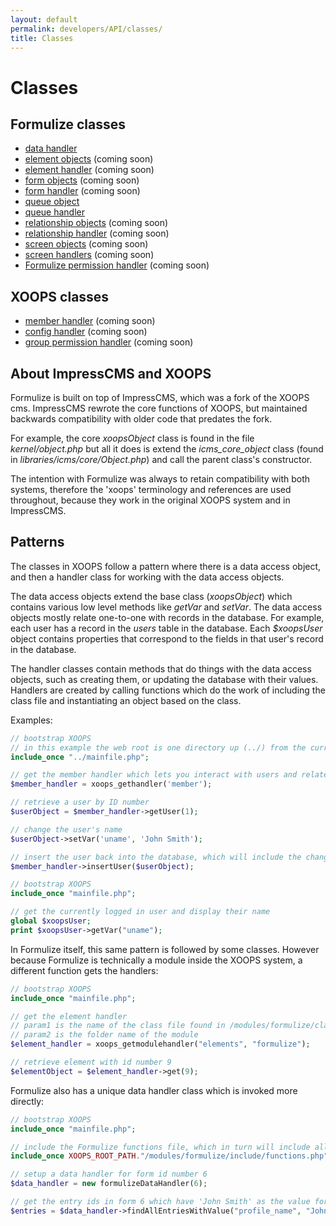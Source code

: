 ```yaml
---
layout: default
permalink: developers/API/classes/
title: Classes
---
```


# Classes

## Formulize classes

* [data handler](../classes/data_handler/)
* [element objects](../classes/element_objects/) (coming soon)
* [element handler](../classes/element_handler/) (coming soon)
* [form objects](../classes/form_objects/) (coming soon)
* [form handler](../classes/form_handler/) (coming soon)
* [queue object](../classes/queue_object)
* [queue handler](../classes/queue_handler)
* [relationship objects](../classes/relationship_objects/) (coming soon)
* [relationship handler](../classes/relationship_handler/) (coming soon)
* [screen objects](../classes/screen_objects/) (coming soon)
* [screen handlers](../classes/screen_handler/) (coming soon)
* [Formulize permission handler](../classes/formulize_permission_handler/) (coming soon)

## XOOPS classes

* [member handler](../classes/member_handler/) (coming soon)
* [config handler](../classes/config_handler/) (coming soon)
* [group permission handler](../classes/group_permission_handler/) (coming soon)

## About ImpressCMS and XOOPS

Formulize is built on top of ImpressCMS, which was a fork of the XOOPS cms. ImpressCMS rewrote the core functions of XOOPS, but maintained backwards compatibility with older code that predates the fork.

For example, the core _xoopsObject_ class is found in the file _kernel/object.php_ but all it does is extend the _icms_core_object_ class (found in _libraries/icms/core/Object.php_) and call the parent class's constructor.

The intention with Formulize was always to retain compatibility with both systems, therefore the 'xoops' terminology and references are used throughout, because they work in the original XOOPS system and in ImpressCMS.

## Patterns

The classes in XOOPS follow a pattern where there is a data access object, and then a handler class for working with the data access objects.

The data access objects extend the base class (_xoopsObject_) which contains various low level methods like _getVar_ and _setVar_. The data access objects mostly relate one-to-one with records in the database. For example, each user has a record in the _users_ table in the database. Each _$xoopsUser_ object contains properties that correspond to the fields in that user's record in the database.

The handler classes contain methods that do things with the data access objects, such as creating them, or updating the database with their values. Handlers are created by calling functions which do the work of including the class file and instantiating an object based on the class.

Examples:

~~~php
// bootstrap XOOPS
// in this example the web root is one directory up (../) from the current file
include_once "../mainfile.php";

// get the member handler which lets you interact with users and related objects
$member_handler = xoops_gethandler('member');

// retrieve a user by ID number
$userObject = $member_handler->getUser(1);

// change the user's name
$userObject->setVar('uname', 'John Smith');

// insert the user back into the database, which will include the changed name
$member_handler->insertUser($userObject);
~~~

~~~php
// bootstrap XOOPS
include_once "mainfile.php";

// get the currently logged in user and display their name
global $xoopsUser;
print $xoopsUser->getVar("uname");
~~~

In Formulize itself, this same pattern is followed by some classes. However because Formulize is technically a module inside the XOOPS system, a different function gets the handlers:

~~~php
// bootstrap XOOPS
include_once "mainfile.php";

// get the element handler
// param1 is the name of the class file found in /modules/formulize/class
// param2 is the folder name of the module
$element_handler = xoops_getmodulehandler("elements", "formulize");

// retrieve element with id number 9
$elementObject = $element_handler->get(9);
~~~

Formulize also has a unique data handler class which is invoked more directly:

~~~php
// bootstrap XOOPS
include_once "mainfile.php";

// include the Formulize functions file, which in turn will include all other parts of the Formulize API
include_once XOOPS_ROOT_PATH."/modules/formulize/include/functions.php";

// setup a data handler for form id number 6
$data_handler = new formulizeDataHandler(6);

// get the entry ids in form 6 which have 'John Smith' as the value for a field 'profile_name'
$entries = $data_handler->findAllEntriesWithValue("profile_name", "John Smith");
~~~





